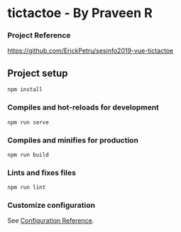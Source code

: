# tictactoe - By Praveen R

### Project Reference

https://github.com/ErickPetru/sesinfo2019-vue-tictactoe

## Project setup

```
npm install
```

### Compiles and hot-reloads for development

```
npm run serve
```

### Compiles and minifies for production

```
npm run build
```

### Lints and fixes files

```
npm run lint
```

### Customize configuration

See [Configuration Reference](https://cli.vuejs.org/config/).
